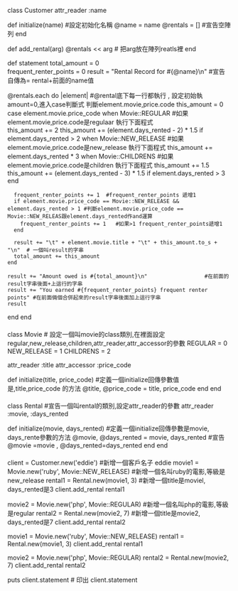 class Customer
  attr_reader :name

  def initialize(name) #設定初始化名稱
    @name    = name
    @rentals = []    #宣告空陣列
  end

  def add_rental(arg) 
    @rentals << arg # 把arg放在陣列reatls裡
  end

  def statement
    total_amount = 0   
    frequent_renter_points = 0 
    result = "Rental Record for #{@name}\n" #宣告自傳為= rental+前面的name值 
   
   @rentals.each do |element|   #@rental底下每一行都執行 , 設定初始執amount=0,進入case判斷式 判斷element.movie,price.code 
      this_amount = 0
      case element.movie.price_code
      when Movie::REGULAR     #如果element.movie,price.code是regulaar 執行下面程式  
        this_amount += 2
        this_amount += (element.days_rented - 2) * 1.5 if element.days_rented > 2
      when Movie::NEW_RELEASE  #如果element.movie,price.code是new_release 執行下面程式 
        this_amount += element.days_rented * 3
      when Movie::CHILDRENS   #如果element.movie,price.code是children 執行下面程式 
        this_amount += 1.5
        this_amount += (element.days_rented - 3) * 1.5 if element.days_rented > 3
      end

      frequent_renter_points += 1  #frequent_renter_points 遞增1
      if element.movie.price_code == Movie::NEW_RELEASE && element.days_rented > 1 #判斷element.movie.price_code == Movie::NEW_RELEAS跟element.days_rented作and運算   
        frequent_renter_points += 1   #如果>1 frequent_renter_points遞增1
      end

      result += "\t" + element.movie.title + "\t" + this_amount.to_s + "\n"  # 一個叫result的字串
      total_amount += this_amount
    end

    result += "Amount owed is #{total_amount}\n"                  #在前面的result字串後面+上這行的字串
    result += "You earned #{frequent_renter_points} frequent renter points" #在前面倆個合併起來的result字串後面加上這行字串
    result
  end
end

####

class Movie               # 設定一個叫movie的class類別,在裡面設定regular,new_release,children,attr_reader,attr_accessor的參數
  REGULAR     = 0
  NEW_RELEASE = 1
  CHILDRENS   = 2

  attr_reader :title
  attr_accessor :price_code

  def initialize(title, price_code)  #定義一個initialize回傳參數值是,title,price_code 的方法
    @title, @price_code = title, price_code
  end
end

#### 
class Rental                     #宣告一個叫rental的類別,設定attr_reader的參數
  attr_reader :movie, :days_rented

  def initialize(movie, days_rented)  #定義一個initialize回傳參數是movie, days_rente參數的方法
    @movie, @days_rented = movie, days_rented #宣告@movie =movie , @days_rented=days_rented
  end
end

####

client = Customer.new('eddie')               #新增一個客戶名子 eddie
movie1 = Movie.new('ruby', Movie::NEW_RELEASE)  #新增一個名叫ruby的電影,等級是new_release
rental1 = Rental.new(movie1, 3)       #新增一個title是moviel, days_rented是3
client.add_rental rental1

movie2 = Movie.new('php', Movie::REGULAR) #新增一個名叫php的電影,等級是regular
rental2 = Rental.new(movie2, 7)   #新增一個title是movie2, days_rented是7
client.add_rental rental2

movie1 = Movie.new('ruby', Movie::NEW_RELEASE)
rental1 = Rental.new(movie1, 3)
client.add_rental rental1

movie2 = Movie.new('php', Movie::REGULAR)
rental2 = Rental.new(movie2, 7)
client.add_rental rental2

puts client.statement  # 印出 client.statement
